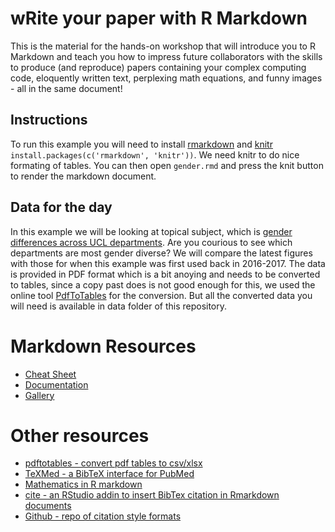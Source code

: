 # wRite your paper with R Markdown
This is the material for the hands-on workshop that will introduce you to R Markdown and teach you how to impress future collaborators with the skills to produce (and reproduce) papers containing your complex computing code, eloquently written text, perplexing math equations, and funny images - all in the same document!

## Instructions
To run this example you will need to install [rmarkdown](https://cran.r-project.org/web/packages/rmarkdown/index.html) and [knitr](https://cran.r-project.org/web/packages/knitr/index.html) `install.packages(c('rmarkdown', 'knitr'))`. We need knitr to do  nice formating of tables. You can then open `gender.rmd` and press the knit button to render the markdown document.

## Data for the day
In this example we will be looking at topical subject, which is [gender differences across UCL departments](https://www.ucl.ac.uk/srs/student-statistics). Are you courious to see which departments are most gender diverse?
We will compare the latest figures with those for when this example was first used back in 2016-2017. 
The data is provided in PDF format which is a bit anoying and needs to be converted to tables, since a copy past does is not good enough for this, we used the online tool [PdfToTables](https://pdftables.com/) for the conversion. But all the converted data you will need is available in data folder of this repository.

# Markdown Resources
- [Cheat Sheet](https://rstudio.com/wp-content/uploads/2015/02/rmarkdown-cheatsheet.pdf)
- [Documentation](https://rmarkdown.rstudio.com/docs/)
- [Gallery](https://rmarkdown.rstudio.com/gallery.html)

# Other resources
- [pdftotables - convert pdf tables to csv/xlsx](https://pdftables.com/)
- [TeXMed - a BibTeX interface for PubMed](https://www.bioinformatics.org/texmed/)
- [Mathematics in R markdown](https://www.calvin.edu/~rpruim/courses/s341/S17/from-class/MathinRmd.html)
- [cite - an RStudio addin to insert BibTex citation in Rmarkdown documents](https://cran.r-project.org/web/packages/Cite/index.html)
- [Github - repo of citation style formats](https://github.com/citation-style-language/styles)
